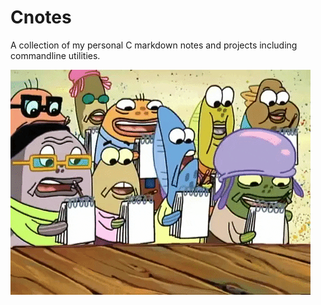 # Cnotes
A collection of my personal C markdown notes and projects including commandline utilities.

![my honest reaction when i learn something interesting](./gifs/notes.gif)
